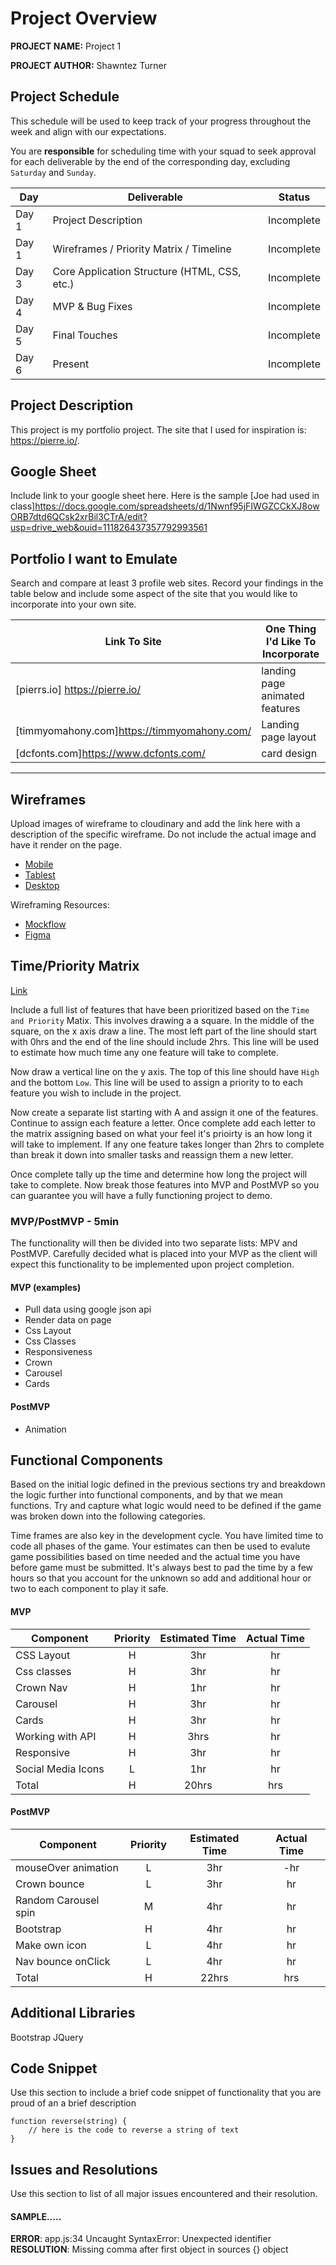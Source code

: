 # Project Overview

**PROJECT NAME:** Project 1

**PROJECT AUTHOR:** Shawntez Turner

## Project Schedule

This schedule will be used to keep track of your progress throughout the week and align with our expectations.  

You are **responsible** for scheduling time with your squad to seek approval for each deliverable by the end of the corresponding day, excluding `Saturday` and `Sunday`.

|  Day | Deliverable | Status
|---|---| ---|
|Day 1| Project Description | Incomplete
|Day 1| Wireframes / Priority Matrix / Timeline | Incomplete
|Day 3| Core Application Structure (HTML, CSS, etc.) | Incomplete
|Day 4| MVP & Bug Fixes | Incomplete
|Day 5| Final Touches | Incomplete
|Day 6| Present | Incomplete


## Project Description

This project is my portfolio project. The site that I used for inspiration is: https://pierre.io/.


## Google Sheet

Include link to your google sheet here.  Here is the sample [Joe had used in class]https://docs.google.com/spreadsheets/d/1Nwnf95jFIWGZCCkXJ8owORB7dtd6QCsk2xrBil3CTrA/edit?usp=drive_web&ouid=111826437357792993561

## Portfolio I want to Emulate

Search and compare at least 3 profile web sites.  Record your findings in the table below and include some aspect of the site that you would like to incorporate into your own site.

Link To Site  | One Thing I'd Like To Incorporate | 
| ------------- | ------------- |
| [pierrs.io] https://pierre.io/| landing page animated features
|[timmyomahony.com]https://timmyomahony.com/| Landing page layout |
| [dcfonts.com]https://www.dcfonts.com/|  card design

---

## Wireframes

Upload images of wireframe to cloudinary and add the link here with a description of the specific wireframe. Do not include the actual image and have it render on the page.  

- [Mobile](https://wireframepro.mockflow.com/editor.jsp?editor=on&publicid=Me502d6b386a7e1401274dc0bd76700401618227309835&perm=Create&projectid=M7983d0237ab27cdf8067bd0daec972b61618227332158&ptitle=Project%201&bgcolor=white&category=featured#/page/63b80125f11742ddbb2b9085d2cff9e3)
- [Tablest](https://wireframepro.mockflow.com/editor.jsp?editor=on&publicid=Me502d6b386a7e1401274dc0bd76700401618227309835&perm=Create&projectid=M7983d0237ab27cdf8067bd0daec972b61618227332158&ptitle=Project%201&bgcolor=white&category=featured#/page/Daead1161d236db02387571ce8f2377fd)
- [Desktop](https://wireframepro.mockflow.com/editor.jsp?editor=on&publicid=Me502d6b386a7e1401274dc0bd76700401618227309835&perm=Create&projectid=M7983d0237ab27cdf8067bd0daec972b61618227332158&ptitle=Project%201&bgcolor=white&category=featured#/page/Da7a986efe849c5272a3c8381cebdb348)

Wireframing Resources:

- [Mockflow](https://mockflow.com/app/#Wireframe)
- [Figma](https://www.figma.com/)


## Time/Priority Matrix 

[Link](https://imgur.com/LET8Rjg)

Include a full list of features that have been prioritized based on the `Time and Priority` Matix.  This involves drawing a a square.  In the middle of the square, on the x axis draw a line.  The most left part of the line should start with 0hrs and the end of the line should include 2hrs.  This line will be used to estimate how much time any one feature will take to complete. 

Now draw a vertical line on the y axis.  The top of this line should have `High` and the bottom `Low`.  This line will be used to assign a priority to to each feature you wish to include in the project.  

Now create a separate list starting with A and assign it one of the features.  Continue to assign each feature a letter.  Once complete add each letter to the matrix assigning based on what your feel it's prioirty is an how long it will take to implement. If any one feature takes longer than 2hrs to complete than break it down into smaller tasks and reassign them a new letter. 

Once complete tally up the time and determine how long the project will take to complete. Now break those features into MVP and PostMVP so you can guarantee you will have a fully functioning project to demo. 

### MVP/PostMVP - 5min

The functionality will then be divided into two separate lists: MPV and PostMVP.  Carefully decided what is placed into your MVP as the client will expect this functionality to be implemented upon project completion.  

#### MVP (examples)

- Pull data using google json api
- Render data on page 
- Css Layout 
- Css Classes
- Responsiveness
- Crown
- Carousel
- Cards

#### PostMVP 

- Animation

## Functional Components

Based on the initial logic defined in the previous sections try and breakdown the logic further into functional components, and by that we mean functions.  Try and capture what logic would need to be defined if the game was broken down into the following categories.

Time frames are also key in the development cycle.  You have limited time to code all phases of the game.  Your estimates can then be used to evalute game possibilities based on time needed and the actual time you have before game must be submitted. It's always best to pad the time by a few hours so that you account for the unknown so add and additional hour or two to each component to play it safe.

#### MVP
| Component | Priority | Estimated Time | Actual Time |
| --- | :---: |  :---: | :---: | 
| CSS Layout | H | 3hr | hr |
| Css classes | H | 3hr | hr |
| Crown Nav | H | 1hr | hr |  
| Carousel | H | 3hr|  hr | 
| Cards| H | 3hr | hr|
| Working with API | H | 3hrs|  hr | 
| Responsive | H | 3hr | hr | hr |
| Social Media Icons | L | 1hr |  hr |
| Total | H | 20hrs| hrs |

#### PostMVP
| Component | Priority | Estimated Time | Actual Time |
| --- | :---: |  :---: | :---: | 
| mouseOver animation | L | 3hr | -hr | hr |
| Crown bounce | L | 3hr | hr |
| Random Carousel spin | M | 4hr | hr |
| Bootstrap | H | 4hr | hr |
| Make own icon | L | 4hr | hr |
| Nav bounce onClick | L | 4hr | hr |
| Total | H | 22hrs| hrs |

## Additional Libraries
 Bootstrap
 JQuery 

## Code Snippet

Use this section to include a brief code snippet of functionality that you are proud of an a brief description  

```
function reverse(string) {
	// here is the code to reverse a string of text
}
```

## Issues and Resolutions
 Use this section to list of all major issues encountered and their resolution.

#### SAMPLE.....
**ERROR**: app.js:34 Uncaught SyntaxError: Unexpected identifier                                
**RESOLUTION**: Missing comma after first object in sources {} object
